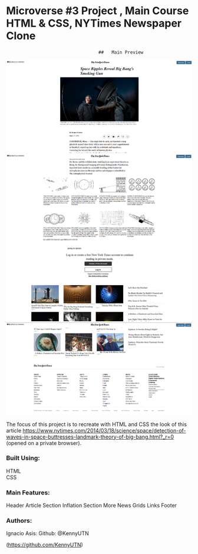 # Microverse #3 Project ,  Main Course HTML & CSS, NYTimes Newspaper Clone

                                       ##   Main Preview


![](img/preview1.png)
![](img/preview2.png)
![](img/preview3.png)
![](img/preview4.png)

The focus of this project is to recreate with HTML and CSS the look of this article https://www.nytimes.com/2014/03/18/science/space/detection-of-waves-in-space-buttresses-landmark-theory-of-big-bang.html?_r=0 (opened on a private browser).

### Built Using:

HTML  
CSS

### Main Features:

  Header
  Article Section
  Inflation Section
  More News Grids
  Links Footer

### Authors:

Ignacio Asis:
  Github: @KennyUTN

  (https://github.com/KennyUTN)
